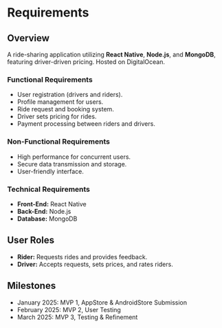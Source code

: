 # Requirements

## Overview
A ride-sharing application utilizing **React Native**, **Node.js**, and **MongoDB**, featuring driver-driven pricing. Hosted on DigitalOcean.

### Functional Requirements
- User registration (drivers and riders).
- Profile management for users.
- Ride request and booking system.
- Driver sets pricing for rides.
- Payment processing between riders and drivers.

### Non-Functional Requirements
- High performance for concurrent users.
- Secure data transmission and storage.
- User-friendly interface.

### Technical Requirements
- **Front-End:** React Native
- **Back-End:** Node.js
- **Database:** MongoDB

## User Roles
- **Rider:** Requests rides and provides feedback.
- **Driver:** Accepts requests, sets prices, and rates riders.

## Milestones
- January 2025: MVP 1, AppStore & AndroidStore Submission
- February 2025: MVP 2, User Testing
- March 2025: MVP 3, Testing & Refinement
